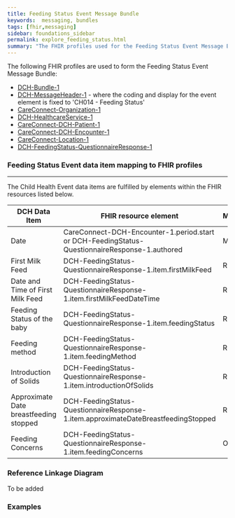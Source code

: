 ```yaml
---
title: Feeding Status Event Message Bundle
keywords:  messaging, bundles
tags: [fhir,messaging]
sidebar: foundations_sidebar
permalink: explore_feeding_status.html
summary: "The FHIR profiles used for the Feeding Status Event Message Bundle"
---
```


The following FHIR profiles are used to form the Feeding Status Event Message Bundle:

- [DCH-Bundle-1](https://fhir.nhs.uk/STU3/StructureDefinition/DCH-Bundle-1)
- [DCH-MessageHeader-1](https://fhir.nhs.uk/STU3/StructureDefinition/DCH-MessageHeader-1) - where the coding and display for the event element is fixed to 'CH014 - Feeding Status'
- [CareConnect-Organization-1](https://fhir.hl7.org.uk/STU3/StructureDefinition/CareConnect-Organization-1)
- [DCH-HealthcareService-1](https://fhir.nhs.uk/STU3/StructureDefinition/DCH-HealthcareService-1)
- [CareConnect-DCH-Patient-1](https://fhir.nhs.uk/STU3/StructureDefinition/CareConnect-DCH-Patient-1)
- [CareConnect-DCH-Encounter-1](https://fhir.nhs.uk/STU3/StructureDefinition/CareConnect-DCH-Encounter-1)
- [CareConnect-Location-1](https://fhir.hl7.org.uk/STU3/StructureDefinition/CareConnect-Location-1)
- [DCH-FeedingStatus-QuestionnaireResponse-1](https://fhir.nhs.uk/STU3/StructureDefinition/DCH-FeedingStatus-QuestionnaireResponse-1)

### Feeding Status Event data item mapping to FHIR profiles ###
----------
The Child Health Event data items are fulfilled by elements within the FHIR resources listed below.
                                                                                                   
| DCH Data Item                                | FHIR resource element                                                                          | Mandatory/Required/Optional |
|----------------------------------------------|------------------------------------------------------------------------------------------------|-----------------------------|
| Date                                         | CareConnect-DCH-Encounter-1.period.start or DCH-FeedingStatus-QuestionnaireResponse-1.authored | Mandatory                   |
| First Milk Feed                              | DCH-FeedingStatus-QuestionnaireResponse-1.item.firstMilkFeed                | Required                   |
| Date and Time of First Milk Feed             | DCH-FeedingStatus-QuestionnaireResponse-1.item.firstMilkFeedDateTime                | Required                    |
| Feeding Status of the baby                   | DCH-FeedingStatus-QuestionnaireResponse-1.item.feedingStatus                | Required                   |
| Feeding method                               | DCH-FeedingStatus-QuestionnaireResponse-1.item.feedingMethod              | Required                    |
| Introduction of Solids                       | DCH-FeedingStatus-QuestionnaireResponse-1.item.introductionOfSolids        | Required                    |
| Approximate Date breastfeeding stopped       | DCH-FeedingStatus-QuestionnaireResponse-1.item.approximateDateBreastfeedingStopped        | Required                    |
| Feeding Concerns                             | DCH-FeedingStatus-QuestionnaireResponse-1.item.feedingConcerns        | Optional                   |

### Reference Linkage Diagram ###
To be added

### Examples ###

<script src="https://gist.github.com/IOPS-DEV/ab3efd71ea452f9dcbb1ba114af62572.js"></script>

<script src="https://gist.github.com/IOPS-DEV/51761312eb79458d72aa2b0c2efbb9df.js"></script>